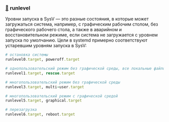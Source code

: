 ### [:diamond_shape_with_a_dot_inside:](#toc) <a name='3'>runlevel</a>

Уровни запуска в SysV — это разные состояния, в которые может загружаться система, например, с графическим рабочим столом, без графического рабочего стола, а также в аварийном и восстановительном режиме, если система не загружается с уровнем запуска по умолчанию. Цели в systemd примерно соответствуют устаревшим уровням запуска в SysV:

```ruby
# остановка системы
runlevel0.target, poweroff.target

# однопользовательский режим без графической среды, все локальные файловые системы монтируются, вход может выполнить только пользователь root, сеть неактивна
runlevel1.target, rescue.target

# многопользовательский режим без графической среды
runlevel3.target, multi-user.target

# многопользовательский режим с графической средой
runlevel5.target, graphical.target

# перезагрузка
runlevel6.target, reboot.target
```

